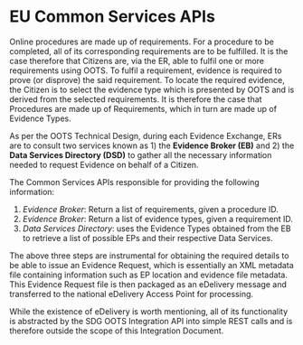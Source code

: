 # EU Common Services APIs
Online procedures are made up of requirements. For a procedure to be completed, all of its corresponding requirements are to be fulfilled. It is the case therefore that Citizens are, via the ER, able to fulfil one or more requirements using OOTS. To fulfil a requirement, evidence is required to prove (or disprove) the said requirement. To locate the required evidence, the Citizen is to select the evidence type which is presented by OOTS and is derived from the selected requirements. It is therefore the case that Procedures are made up of Requirements, which in turn are made up of Evidence Types.  

As per the OOTS Technical Design, during each Evidence Exchange, ERs are to consult two services known as 1) the **Evidence Broker (EB)** and 2) the **Data Services Directory (DSD)** to gather all the necessary information needed to request Evidence on behalf of a Citizen. 

The Common Services APIs responsible for providing the following information:  
1. _Evidence Broker_: Return a list of requirements, given a procedure ID.
2. _Evidence Broker_: Return a list of evidence types, given a requirement ID.
3. _Data Services Directory_: uses the Evidence Types obtained from the EB to retrieve a list of possible EPs and their respective Data Services. 

The above three steps are instrumental for obtaining the required details to be able to issue an Evidence Request, which is essentially an XML metadata file containing information such as EP location and evidence file metadata. This Evidence Request file is then packaged as an eDelivery message and transferred to the national eDelivery Access Point for processing.

While the existence of eDelivery is worth mentioning, all of its functionality is abstracted by the SDG OOTS Integration API into simple REST calls and is therefore outside the scope of this Integration Document.